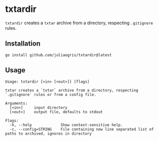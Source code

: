 # txtardir

`txtardir` creates a `txtar` archive from a directory, respecting `.gitignore`
rules.

## Installation

	go install github.com/juliaogris/txtardir@latest

## Usage

	Usage: txtardir [<in> [<out>]] [flags]

	txtar creates a `txtar` archive from a directory, respecting `.gitignore` rules or from a config file.

	Arguments:
	  [<in>]     input directory
	  [<out>]    output file, defaults to stdout

	Flags:
	  -h, --help             Show context-sensitive help.
	  -c, --config=STRING    File containing new line separated list of paths to archived, ignores in directory
